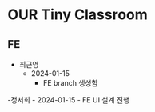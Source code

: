 # OUR Tiny Classroom

## FE

 - 최근영
   - 2024-01-15
     - FE branch 생성함

 -정서희
    - 2024-01-15
      - FE UI 설계 진행
